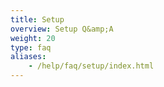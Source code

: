 ```yaml
---
title: Setup
overview: Setup Q&amp;A
weight: 20
type: faq
aliases:
    - /help/faq/setup/index.html
---
```

